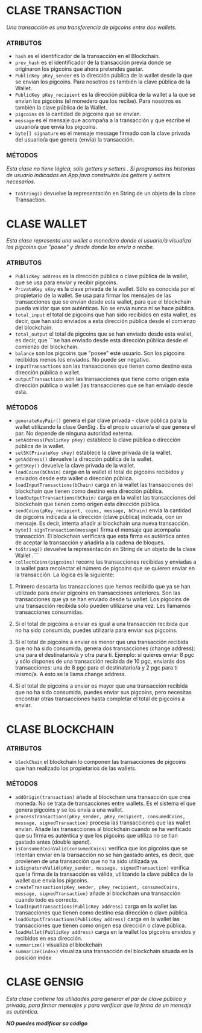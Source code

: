 # CLASE TRANSACTION

*Una transacción es una transferencia de pigcoins entre dos wallets.*

### ATRIBUTOS

- ```hash``` es el identificador de la transacción en el Blockchain.
- ```prev_hash``` es el identificador de la transacción previa donde se originaron los pigcoins que ahora pretendes gastar.
- ```PublicKey pKey_sender``` es la dirección pública de la wallet desde la que se envían los pigcoins. Para nosotros es también la clave pública de la Wallet.
- ```PublicKey pKey_recipient``` es la dirección pública de la wallet a la que se envían los pigcoins (el monedero que los recibe). Para nosotros es también la clave pública de la Wallet.
- ```pigcoins``` es la cantidad de pigcoins que se envían.
- ```message``` es el mensaje que acompaña a la transacción y que escribe el usuario/a que envía los pigcoins.
- ```byte[] signature``` es el mensaje message firmado con la clave privada del usuario/a que genera (envía) la transacción.

### MÉTODOS

*Esta clase no tiene lógica, sólo getters y setters . Si programas las historias de usuario indicadas en App.java construirás los getters y setters necesarios.*

- ```toString()``` devuelve la representación en String de un objeto de la clase Transaction.


# CLASE WALLET

*Esta clase representa una wallet o monedero donde el usuario/a visualiza los pigcoins que
"posee" y desde donde los envia o recibe.*

### ATRIBUTOS

- ```PublicKey address``` es la dirección pública o clave pública de la wallet, que se usa para enviar y recibir pigcoins.
- ```PrivateKey sKey``` es la clave privada de la wallet. Sólo es conocida por el propietario de la wallet. Se usa para firmar los mensajes de las transacciones que se envían desde esta wallet, para que el blockchain pueda validar que son auténticas. No se envía nunca ni se hace pública.
- ```total_input``` el total de pigcoins que han sido recibidos en esta wallet, es decir, que han sido enviados a esta dirección pública desde el comienzo del blockchain.
- ```total_output``` el total de pigcoins que se han enviado desde esta wallet, es decir, que ```se han enviado desde esta dirección pública desde el comienzo del blockchain.
- ```balance``` son los pigcoins que "posee" este usuario. Son los pigcoins recibidos menos los enviados. No puede ser negativo.
- ```inputTransactions``` son las transacciones que tienen como destino esta dirección pública o wallet.
- ```outputTransactions``` son las transacciones que tiene como origen esta dirección pública o wallet (las transacciones que se han enviado desde esta.

### MÉTODOS

- ```generateKeyPair()``` genera el par clave privada - clave pública para la wallet utilizando la clase GenSig . Es el propio usuario/a el que genera el par. No depende de ninguna autoridad externa.
- ```setAddress(PublicKey pKey)``` establece la clave pública o dirección pública de la wallet.
- ```setSK(PrivateKey sKey)``` establece la clave privada de la wallet.
- ```getAddress()``` devuelve la dirección pública de la wallet.
- ```getSKey()``` devuelve la clave privada de la wallet.
- ```loadCoins(bChain)``` carga en la wallet el total de pigcoins recibidos y enviados desde esta wallet o dirección pública.
- ```loadInputTransactions(bChain)``` carga en la wallet las transacciones del blockchain que tienen como destino esta dirección pública.
- ```loadOutputTransactions(bChain)``` carga en la wallet las transacciones del blockchain que tienen como origen esta dirección pública.
- ```sendCoins(pKey_recipient, coins, message, bChain)``` envia la cantidad de pigcoins indicada a la dirección (clave pública) indicada, con un mensaje. Es decir, intenta añadir al blockchain una nueva transacción.
- ```byte[] signTransaction(message)``` firma el mensaje que acompaña transacción. El blockchain verificará que esta firma es auténtica antes de aceptar la transacción y añadirla a la cadena de bloques.
- ```toString()``` devuelve la representación en String de un objeto de la clase Wallet .```
- ```collectCoins(pigcoins)``` recorre las transacciones recibidas y enviadas a la wallet para recolectar el número de pigcoins que se quieren enviar en la transacción. La lógica es la siguiente:

1. Primero descarta las transacciones que hemos recibido que ya se han utilizado para
enviar pigcoins en transacciones anteriores. Son las transacciones que ya se han
enviado desde tu wallet. Los pigcoins de una transacción recibida sólo pueden
utilizarse una vez. Les llamamos transacciones consumidas.

2. Si el total de pigcoins a enviar es igual a una transacción recibida que no ha sido
consumida, puedes utilizarla para enviar sus pigcoins.

3. Si el total de pigcoins a enviar es menor que una transacción recibida que no ha sido
consumida, genera dos transacciones (change address): una para el destinatario/a y otra
para ti. Ejemplo: si quieres enviar 8 pgc y sólo dispones de una transacción recibida de
10 pgc, enviarás dos transacciones: una de 8 pgc para el destinatario/a y 2 pgc para tí
mismo/a. A esto se la llama change address.

4. Si el total de pigcoins a enviar es mayor que una transacción recibida que no ha sido
consumida, puedes enviar sus pigcoins, pero necesitas encontrar otras transacciones
hasta completar el total de pigcoins a enviar.


# CLASE BLOCKCHAIN

### ATRIBUTOS

- ```blockChain``` el blockchain lo componen las transacciones de pigcoins que han realizado los propietarios de las wallets.

### MÉTODOS

- ```addOrigin(transaction)``` añade al blockchain una transacción que crea moneda. No se trata de transacciones entre wallets. Es el sistema el que genera pigcoins y se los envía a una wallet.
- ```processTransactions(pKey_sender, pKey_recipient, consumedCoins, message, signedTransaction)``` procesa las transacciones que las wallet envían. Añade las transacciones al blockchain cuando se ha verificado que su firma es auténtica y que los pigcoins que utiliza no se han gastado antes (double spend).
- ```isConsumedCoinValid(consumedCoins)``` verifica que los pigcoins que se intentan enviar en la transacción no se han gastado antes, es decir, que provienen de una transacción que no ha sido utilizada ya.
- ```isSignatureValid(pKey_sender, message, signedTransaction)``` verifica que la firma de la transacción es válida, utilizando la clave pública de la wallet que envía los pigcoins.
- ```createTransaction(pKey_sender, pKey_recipient, consumedCoins, message, signedTransaction)``` añade al blockchain una transacción cuando todo es correcto.
- ```loadInputTransactions(PublicKey address)``` carga en la wallet las transacciones que tienen como destino esa dirección o clave pública.
- ```loadOutputTransactions(PublicKey address)``` carga en la wallet las transacciones que tienen como origen esa dirección o clave pública.
- ```loadWallet(PublicKey address)``` carga en la wallet los pigcoins envidos y recibidos en esa dirección.
- ```summarize()``` visualiza el blockchain
- ```summarize(index)``` visualiza una transacción del blockchain situada en la posición index



# CLASE GENSIG

*Esta clase contiene las utilidades para generar el par de clave pública y privada, para firmar
mensajes y para verificar que la firma de un mensaje es auténtica.*

***NO puedes modificar su código***
